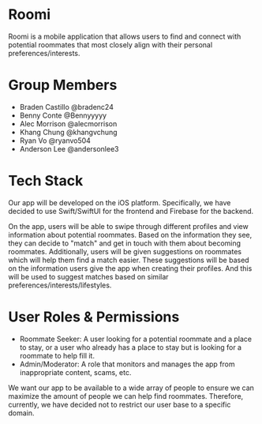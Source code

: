 # Roomi
Roomi is a mobile application that allows users to find and connect with potential roommates that most closely align with their personal preferences/interests.

# Group Members
- Braden Castillo @bradenc24
- Benny Conte @Bennyyyyy
- Alec Morrison @alecmorrison
- Khang Chung @khangvchung
- Ryan Vo @ryanvo504
- Anderson Lee @andersonlee3

# Tech Stack
Our app will be developed on the iOS platform. Specifically, we have decided to use Swift/SwiftUI for the frontend and Firebase for the backend.

On the app, users will be able to swipe through different profiles and view information about potential roommates. Based on the information they see, they can decide to "match" and get in touch with them about becoming roommates. Additionally, users will be given suggestions on roommates which will help them find a match easier. These suggestions will be based on the information users give the app when creating their profiles. And this will be used to suggest matches based on similar preferences/interests/lifestyles.

# User Roles & Permissions
- Roommate Seeker: A user looking for a potential roommate and a place to stay, or a user who already has a place to stay but is looking for a roommate to help fill it.
- Admin/Moderator: A role that monitors and manages the app from inappropriate content, scams, etc.

We want our app to be available to a wide array of people to ensure we can maximize the amount of people we can help find roommates. Therefore, currently, we have decided not to restrict our user base to a specific domain.
